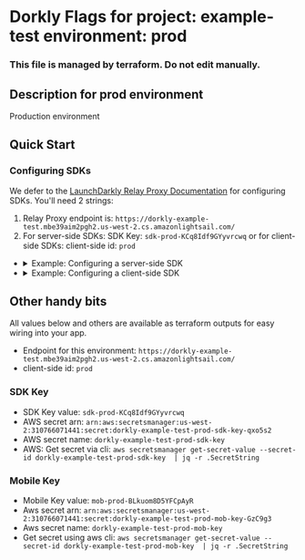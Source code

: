 # Dorkly Flags for project: example-test environment: prod
### This file is managed by terraform. Do not edit manually.

## Description for prod environment
Production environment

## Quick Start
### Configuring SDKs
We defer to the [LaunchDarkly Relay Proxy Documentation](https://docs.launchdarkly.com/sdk/features/relay-proxy-configuration/proxy-mode) for configuring SDKs.
You'll need 2 strings:
1. Relay Proxy endpoint is: `https://dorkly-example-test.mbe39aim2pgh2.us-west-2.cs.amazonlightsail.com/`
2. For server-side SDKs: SDK Key: `sdk-prod-KCq8Idf9GYyvrcwq` or for client-side SDKs: client-side id: `prod`

- <details>
  <summary>Example: Configuring a server-side SDK</summary>

  Check out the LaunchDarkly [hello-go example](https://github.com/launchdarkly/hello-go) and modify the config as follows:

  ```golang
      dorklyConfig := ld.Config{
          ServiceEndpoints: ldcomponents.RelayProxyEndpoints("https://dorkly-example-test.mbe39aim2pgh2.us-west-2.cs.amazonlightsail.com/"),
      }

      ldClient, err := ld.MakeCustomClient("sdk-prod-KCq8Idf9GYyvrcwq", dorklyConfig, 10*time.Second)
  ```
  </details>

- <details>
  <summary>Example: Configuring a client-side SDK</summary>

  Check out the LaunchDarkly [hello-js example](https://github.com/launchdarkly/hello-js) and modify the config as follows:

  ```javascript
        // Set clientSideID to your environment name
        const clientSideID = 'prod';

        // Set up the evaluation context.
        const context = {
          kind: 'user',
          key: 'example-user-key',
        };

        const options = {
          baseUrl: 'https://dorkly-example-test.mbe39aim2pgh2.us-west-2.cs.amazonlightsail.com/',
          streamUrl: 'https://dorkly-example-test.mbe39aim2pgh2.us-west-2.cs.amazonlightsail.com/',
        };

        const ldclient = LDClient.initialize(clientSideID, context, options);
  ```
  </details>

## Other handy bits
All values below and others are available as terraform outputs for easy wiring into your app.

* Endpoint for this environment: `https://dorkly-example-test.mbe39aim2pgh2.us-west-2.cs.amazonlightsail.com/`
* client-side id: `prod`

### SDK Key
* SDK Key value: `sdk-prod-KCq8Idf9GYyvrcwq`
* AWS secret arn: `arn:aws:secretsmanager:us-west-2:310766071441:secret:dorkly-example-test-prod-sdk-key-qxo5s2`
* AWS secret name: `dorkly-example-test-prod-sdk-key`
* AWS: Get secret via cli: `aws secretsmanager get-secret-value --secret-id dorkly-example-test-prod-sdk-key  | jq -r .SecretString`

### Mobile Key
* Mobile Key value: `mob-prod-BLkuom8D5YFCpAyR`
* Aws secret arn: `arn:aws:secretsmanager:us-west-2:310766071441:secret:dorkly-example-test-prod-mob-key-GzC9g3`
* Aws secret name: `dorkly-example-test-prod-mob-key`
* Get secret using aws cli: `aws secretsmanager get-secret-value --secret-id dorkly-example-test-prod-mob-key  | jq -r .SecretString`

